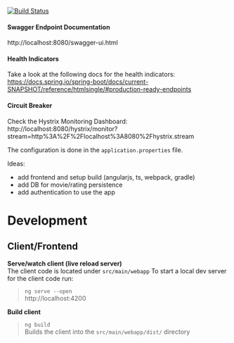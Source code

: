 [![Build Status](https://travis-ci.com/ynnckth/movie-ticket.svg?branch=master)](https://travis-ci.com/ynnckth/movie-ticket)


#### Swagger Endpoint Documentation
http://localhost:8080/swagger-ui.html

#### Health Indicators
Take a look at the following docs for the health indicators:  
https://docs.spring.io/spring-boot/docs/current-SNAPSHOT/reference/htmlsingle/#production-ready-endpoints

#### Circuit Breaker
Check the Hystrix Monitoring Dashboard:  
http://localhost:8080/hystrix/monitor?stream=http%3A%2F%2Flocalhost%3A8080%2Fhystrix.stream

The configuration is done in the `application.properties` file.

Ideas:  
- add frontend and setup build (angularjs, ts, webpack, gradle)
- add DB for movie/rating persistence
- add authentication to use the app

# Development

## Client/Frontend

**Serve/watch client (live reload server)**  
The client code is located under `src/main/webapp`
To start a local dev server for the client code run:  
> `ng serve --open`   
http://localhost:4200

**Build client**
> `ng build`  
Builds the client into the `src/main/webapp/dist/` directory
